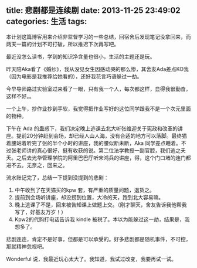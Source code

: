 title: 悲剧都是连续剧
date: 2013-11-25 23:49:02
categories: 生活
tags:
---
本计划这篇博客用来介绍非监督学习的一些总结，回宿舍后发现笔记没拿回来，而两天一篇的计划不可打破，所以推迟下次再写吧。

最近没怎么读书，学到的知识净含量也很小，生活的主题还是玩。

昨天陪Aka看了《婚纱》，我从没见女生因感动哭的那么惨，其舍友Ada差点KO我（因为电影是我推荐给她看的），还好我花言巧语躲过一劫。

<!--more-->

今早导师路过实验室过来看了一眼，只有我一个人，每次都这样，显得我很勤奋，这样不好。。

一个上午，抄作业抄到手软，我觉得把作业写好的这位同学跟我不是一个次元里面的物种。

下午在 Ada 的蛊惑下，我们决定晚上逃课去北大听张维迎关于宪政和改革的讲座。提前20分钟赶到会场，却已经人山人海，没有合适的地方可以落脚。最终猫着腰站着听完了张的半个小时的讲座，我的腰似断未断，Aka 同学差点睡着。不过张老师讲的真心很好，挺有收获的说。第二位法学教授一副官腔，我们逃之夭夭。之后去光华管理学院的阿里巴巴厅听宋鸿兵的讲座，得，这个门口堵的连门都进不去。无奈之，回来之。

流水账记完了，总结一下提到没提到的悲剧：

1. 中午收到了在天猫买的kpw 套，有严重的质量问题，退货之。
2. 提前到会场听讲座，却没捞到位置，大冷的天，跑到北大容易嘛。
3. 晚上逃课了不是，回来被告知课上做题上交。（刚才聊天，舍友告诉我他帮我写了，好基友万岁！）
4. Kpw2的代购打电话告诉我 kindle 被税了。本以为能躲过这一劫，结果是，我想多了。

悲剧连连，肯定不是好事，但都是可以承受的。好多悲剧都是随机事件，不可控，那就精神忽视吧。

Wonderful 说，我最近玩心太大了。我知道，我试过改变，我要再试一试。


